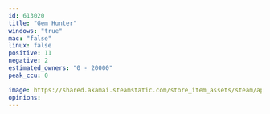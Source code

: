 ```yaml
---
id: 613020
title: "Gem Hunter"
windows: "true"
mac: "false"
linux: false
positive: 11
negative: 2
estimated_owners: "0 - 20000"
peak_ccu: 0

image: https://shared.akamai.steamstatic.com/store_item_assets/steam/apps/613020/header.jpg?t=1493409817
opinions:
---
```

